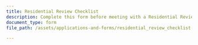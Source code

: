 ```yaml
---
title: Residential Review Checklist
description: Complete this form before meeting with a Residential Review Planner.
document_type: form
file_path: /assets/applications-and-forms/residential_review_checklist.pdf

---
```

